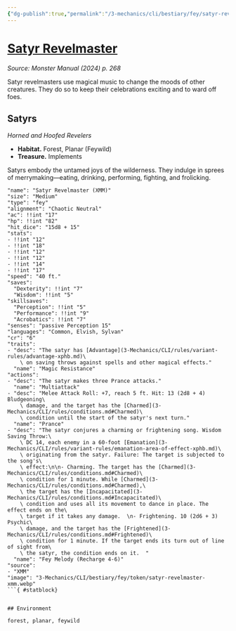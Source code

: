 ```yaml
---
{"dg-publish":true,"permalink":"/3-mechanics/cli/bestiary/fey/satyr-revelmaster-xmm/","tags":["ttrpg-cli/compendium/src/5e/xmm","ttrpg-cli/monster/cr/6","ttrpg-cli/monster/environment/feywild","ttrpg-cli/monster/environment/forest","ttrpg-cli/monster/environment/planar","ttrpg-cli/monster/size/medium","ttrpg-cli/monster/type/fey"],"noteIcon":""}
---
```


# [Satyr Revelmaster](3-Mechanics\CLI\bestiary\fey/satyr-revelmaster-xmm.md)
*Source: Monster Manual (2024) p. 268*  

Satyr revelmasters use magical music to change the moods of other creatures. They do so to keep their celebrations exciting and to ward off foes.

## Satyrs

*Horned and Hoofed Revelers*

- **Habitat.** Forest, Planar (Feywild)  
- **Treasure.** Implements  

Satyrs embody the untamed joys of the wilderness. They indulge in sprees of merrymaking—eating, drinking, performing, fighting, and frolicking.

```statblock
"name": "Satyr Revelmaster (XMM)"
"size": "Medium"
"type": "fey"
"alignment": "Chaotic Neutral"
"ac": !!int "17"
"hp": !!int "82"
"hit_dice": "15d8 + 15"
"stats":
- !!int "12"
- !!int "18"
- !!int "12"
- !!int "12"
- !!int "14"
- !!int "17"
"speed": "40 ft."
"saves":
  "Dexterity": !!int "7"
  "Wisdom": !!int "5"
"skillsaves":
  "Perception": !!int "5"
  "Performance": !!int "9"
  "Acrobatics": !!int "7"
"senses": "passive Perception 15"
"languages": "Common, Elvish, Sylvan"
"cr": "6"
"traits":
- "desc": "The satyr has [Advantage](3-Mechanics/CLI/rules/variant-rules/advantage-xphb.md)\
    \ on saving throws against spells and other magical effects."
  "name": "Magic Resistance"
"actions":
- "desc": "The satyr makes three Prance attacks."
  "name": "Multiattack"
- "desc": "Melee Attack Roll: +7, reach 5 ft. Hit: 13 (2d8 + 4) Bludgeoning\
    \ damage, and the target has the [Charmed](3-Mechanics/CLI/rules/conditions.md#Charmed)\
    \ condition until the start of the satyr's next turn."
  "name": "Prance"
- "desc": "The satyr conjures a charming or frightening song. Wisdom Saving Throw:\
    \ DC 14, each enemy in a 60-foot [Emanation](3-Mechanics/CLI/rules/variant-rules/emanation-area-of-effect-xphb.md)\
    \ originating from the satyr. Failure: The target is subjected to the song's\
    \ effect:\n\n- Charming. The target has the [Charmed](3-Mechanics/CLI/rules/conditions.md#Charmed)\
    \ condition for 1 minute. While [Charmed](3-Mechanics/CLI/rules/conditions.md#Charmed),\
    \ the target has the [Incapacitated](3-Mechanics/CLI/rules/conditions.md#Incapacitated)\
    \ condition and uses all its movement to dance in place. The effect ends on the\
    \ target if it takes any damage.  \n- Frightening. 10 (2d6 + 3) Psychic\
    \ damage, and the target has the [Frightened](3-Mechanics/CLI/rules/conditions.md#Frightened)\
    \ condition for 1 minute. If the target ends its turn out of line of sight from\
    \ the satyr, the condition ends on it.  "
  "name": "Fey Melody (Recharge 4-6)"
"source":
- "XMM"
"image": "3-Mechanics/CLI/bestiary/fey/token/satyr-revelmaster-xmm.webp"
```{ #statblock}


## Environment

forest, planar, feywild